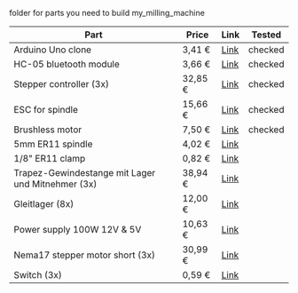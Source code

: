 folder for parts you need to build my_milling_machine


Part | Price | Link | Tested
--- | --- | --- | ---
Arduino Uno clone | 3,41 € | [Link](https://www.banggood.com/UNO-R3-ATmega328P-Development-Board-For-Arduino-No-Cable-p-964163.html) | checked
HC-05 bluetooth module | 3,66 € | [Link](https://www.banggood.com/de/3Pcs-HC-05-Wireless-Bluetooth-Serial-Transceiver-Module-For-Arduino-p-1011725.html) | checked
Stepper controller (3x) | 32,85 € | [Link](http://www.watterott.com/de/SilentStepStick-TMC2130) | checked
ESC for spindle | 15,66 € | [Link](https://www.amazon.de/gp/product/B07661T5N2/ref=oh_aui_detailpage_o00_s02?ie=UTF8&psc=1) | checked
Brushless motor | 7,50 € | [Link](https://www.amazon.de/LHI-MT2204%E2%85%A1-Brushless-Quadcopter-Multicopter/dp/B01E3OT7NE/ref=sr_1_1?ie=UTF8&qid=1516964647&sr=8-1&keywords=brushless+motor+lhi) | checked
5mm ER11 spindle | 4,02 € | [Link](https://www.banggood.com/ER11A-5mm-Extension-Rod-Holder-Motor-Shaft-Collet-Chuck-Tool-Holder-CNC-Milling-p-1073852.html) | 
1/8" ER11 clamp | 0,82 € | [Link](https://www.banggood.com/ER11-18-Inch-Spring-Collet-for-CNC-Milling-Lathe-Tool-p-1080679.html) |
Trapez-Gewindestange  mit Lager und Mitnehmer (3x) | 38,94 € | [Link](https://www.amazon.de/gp/product/B06Y583KK4/ref=ox_sc_act_title_2?smid=AK9FVUO3F9GPF&psc=1) | 
Gleitlager (8x) | 12,00 € | [Link](https://www.amazon.de/gp/product/B06WD7M4ZJ/ref=ox_sc_act_title_3?smid=A2LZ0UUKEAXYKL&psc=1) |
Power supply 100W 12V & 5V | 10,63 € | [Link](https://www.banggood.com/5V12V24V-Power-Supply-Box-For-large-Game-Consoles-p-1120203.html) | 
Nema17 stepper motor short (3x) | 30,99 € | [Link](https://www.amazon.de/Beauty-Star-Schrittmotor-Haltemomentf%C3%BCr-Halterung/dp/B07784Y8ML/ref=pd_rhf_gw_p_img_3?_encoding=UTF8&psc=1) |
Switch (3x) | 0,59 € | [Link](https://www.amazon.de/gp/product/B00U8MPFLO/ref=oh_aui_search_detailpage?ie=UTF8&psc=1) |
